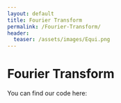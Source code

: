 ```yaml
---
layout: default
title: Fourier Transform
permalink: /Fourier-Transform/
header: 
  teaser: /assets/images/Equi.png
---
```

# Fourier Transform

You can find our code here: <a href= "https://github.com/GitForTest3141592/Fourier_Transform" target="_blank">
